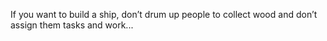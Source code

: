 If you want to build a ship, don’t drum up people to collect wood and don’t assign them tasks and work...